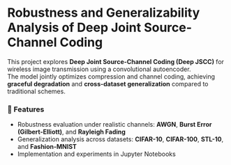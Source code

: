 ﻿
# Robustness and Generalizability Analysis of Deep Joint Source-Channel Coding

This project explores **Deep Joint Source-Channel Coding (Deep JSCC)** for wireless image transmission using a convolutional autoencoder.  
The model jointly optimizes compression and channel coding, achieving **graceful degradation** and **cross-dataset generalization** compared to traditional schemes.

### 🚀 Features
- Robustness evaluation under realistic channels: **AWGN**, **Burst Error (Gilbert-Elliott)**, and **Rayleigh Fading**
- Generalization analysis across datasets: **CIFAR-10**, **CIFAR-100**, **STL-10**, and **Fashion-MNIST**
- Implementation and experiments in Jupyter Notebooks
